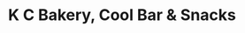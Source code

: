 ---
title: "K C Bakery, Cool Bar & Snacks"
url: /tuvvur/k-c-bakery-cool-bar-und-snacks/
shop: Bäckerei
---